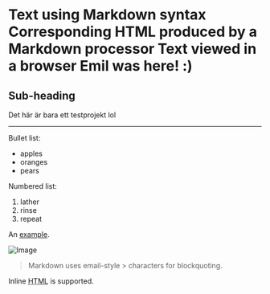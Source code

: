 
Text using Markdown syntax	Corresponding HTML produced by a Markdown processor	Text viewed in a browser
Emil was here! :)
=======

## Sub-heading

Det här är bara ett testprojekt lol

---

Bullet list:

  * apples
  * oranges
  * pears

Numbered list:

  1. lather
  2. rinse
  3. repeat

An [example](http://example.com).

![Image](Icon-pictures.png "icon")

> Markdown uses email-style > characters for blockquoting.

Inline <abbr title="Hypertext Markup Language">HTML</abbr> is supported.
